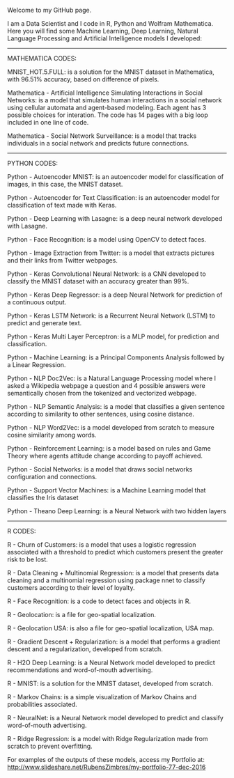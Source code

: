 Welcome to my GitHub page. 

I am a Data Scientist and I code in R, Python and Wolfram Mathematica. Here you will find some Machine Learning, Deep Learning, Natural Language Processing and Artificial Intelligence models I developed:

------------------
MATHEMATICA CODES:

MNIST_HOT.5.FULL:	is a solution for the MNIST dataset in Mathematica, with 96.51% accuracy, based on difference of pixels.

Mathematica - Artificial Intelligence Simulating Interactions in Social Networks:	is a model that simulates human interactions in a social network using cellular automata and agent-based modeling. Each agent has 3 possible choices for interation. The code has 14 pages with a big loop included in one line of code.

Mathematica - Social Network Surveillance:	is a model that tracks individuals in a social network and predicts future connections.


------------------
PYTHON CODES:

Python - Autoencoder MNIST:	is an autoencoder model for classification of images, in this case, the MNIST dataset.

Python - Autoencoder for Text Classification:	is an autoencoder model for classification of text made with Keras.

Python - Deep Learning with Lasagne:	is a deep neural network developed with Lasagne.

Python - Face Recognition:	is a model using OpenCV to detect faces.

Python - Image Extraction from Twitter:	is a model that extracts pictures and their links from Twitter webpages.

Python - Keras Convolutional Neural Network: is a CNN developed to classify the MNIST dataset with an accuracy greater than 99%.

Python - Keras Deep Regressor:	is a deep Neural Network for prediction of a continuous output.

Python - Keras LSTM Network:	is a Recurrent Neural Network (LSTM) to predict and generate text.

Python - Keras Multi Layer Perceptron:	is a MLP model, for prediction and classification.

Python - Machine Learning: is a Principal Components Analysis followed by a Linear Regression.

Python - NLP Doc2Vec:	is a Natural Language Processing model where I asked a Wikipedia webpage a question and 4 possible answers were semantically chosen from the tokenized and vectorized webpage.

Python - NLP Semantic Analysis:	is a model that classifies a given sentence according to similarity to other sentences, using cosine distance.

Python - NLP Word2Vec:	is a model developed from scratch to measure cosine similarity among words.

Python - Reinforcement Learning:	is a model based on rules and Game Theory where agents attitude change according to payoff achieved.

Python - Social Networks:	is a model that draws social networks configuration and connections.

Python - Support Vector Machines:	is a Machine Learning model that classifies the Iris dataset

Python - Theano Deep Learning:	is a Neural Network with two hidden layers


------------------
R CODES:

R - Churn of Customers: is a model that uses a logistic regression associated with a threshold to predict which customers present the greater risk to be lost.

R - Data Cleaning + Multinomial Regression:	is a model that presents data cleaning and a multinomial regression using package nnet to classify customers according to their level of loyalty.

R - Face Recognition:	is a code to detect faces and objects in R.

R - Geolocation:	is a file for geo-spatial localization.

R - Geolocation USA:	is also a file for geo-spatial localization, USA map.

R - Gradient Descent + Regularization:	is a model that performs a gradient descent and a regularization, developed from scratch.

R - H2O Deep Learning:	is a Neural Network model developed to predict recommendations and word-of-mouth advertising.

R - MNIST:	is a solution for the MNIST dataset, developed from scratch.

R - Markov Chains:	is a simple visualization of Markov Chains and probabilities associated.

R - NeuralNet:	is a Neural Network model developed to predict and classify word-of-mouth advertising.

R - Ridge Regression: is a model with Ridge Regularization made from scratch to prevent overfitting.


For examples of the outputs of these models, access my Portfolio at: http://www.slideshare.net/RubensZimbres/my-portfolio-77-dec-2016
